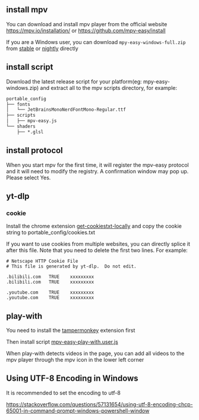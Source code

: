 ## install mpv

You can download and install mpv player from the official website https://mpv.io/installation/ or https://github.com/mpv-easy/install

If you are a Windows user, you can download `mpy-easy-windows-full.zip` from [stable](https://github.com/mpv-easy/mpv-easy/releases/latest) or [nightly](https://github.com/mpv-easy/mpv-easy/actions?query=event%3Aschedule) directly

## install script

Download the latest release script for your platform(eg: mpy-easy-windows.zip) and extract all to the mpv scripts directory, for example:

```txt
portable_config
├── fonts
│   └── JetBrainsMonoNerdFontMono-Regular.ttf
├── scripts
│   ├── mpv-easy.js
└── shaders
    ├── *.glsl
```


## install protocol

When you start mpv for the first time, it will register the mpv-easy protocol and it will need to modify the registry. A confirmation window may pop up. Please select Yes.


## yt-dlp

### cookie

Install the chrome extension [get-cookiestxt-locally](https://chromewebstore.google.com/detail/get-cookiestxt-locally/cclelndahbckbenkjhflpdbgdldlbecc) and copy the cookie string to portable_config/cookies.txt

If you want to use cookies from multiple websites, you can directly splice it after this file. Note that you need to delete the first two lines.
For example:

```
# Netscape HTTP Cookie File
# This file is generated by yt-dlp.  Do not edit.

.bilibili.com	TRUE	xxxxxxxxx
.bilibili.com	TRUE	xxxxxxxxx

.youtube.com	TRUE	xxxxxxxxx
.youtube.com	TRUE	xxxxxxxxx
```

## play-with

You need to install the [tampermonkey](https://www.tampermonkey.net/) extension first

Then install script [mpv-easy-play-with.user.js](https://github.com/mpv-easy/mpv-easy/releases/latest/download/mpv-easy-play-with.user.js)

When play-with detects videos in the page, you can add all videos to the mpv player through the mpv icon in the lower left corner

## Using UTF-8 Encoding in Windows

It is recommended to set the encoding to utf-8

https://stackoverflow.com/questions/57131654/using-utf-8-encoding-chcp-65001-in-command-prompt-windows-powershell-window